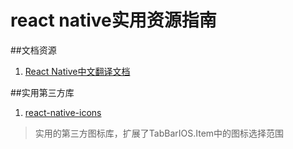 # react native实用资源指南

##文档资源
1.  [React Native中文翻译文档](http://wiki.jikexueyuan.com/project/react-native/)

##实用第三方库
1.  [react-native-icons](https://github.com/corymsmith/react-native-icons)

> 实用的第三方图标库，扩展了TabBarIOS.Item中的图标选择范围
